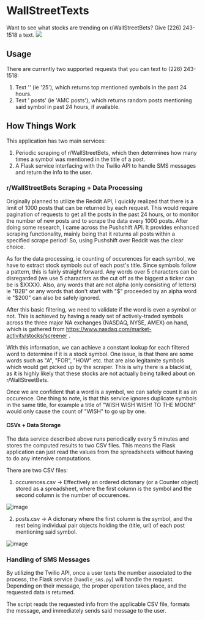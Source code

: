 # WallStreetTexts
Want to see what stocks are trending on r/WallStreetBets? Give (226) 243-1518 a text.
![](WallStreetTexts.gif)

## Usage

There are currently two supported requests that you can text to (226) 243-1518:

1) Text '<number>' (ie '25'), which returns top <number> mentioned symbols in the past 24 hours.
2) Text '<symbol> posts' (ie 'AMC posts'), which returns random posts mentioning said symbol in past 24 hours, if available.

## How Things Work

This application has two main services:

1) Periodic scraping of r/WallStreetBets, which then determines how many times a symbol was mentioned in the title of a post.
2) A Flask service interfacing with the Twilio API to handle SMS messages and return the info to the user.

### r/WallStreetBets Scraping + Data Processing

Originally planned to utilize the Reddit API, I quickly realized that there is a limit of 1000 posts that can be returned by each request. 
This would require pagination of requests to get all the posts in the past 24 hours, or to monitor the number of new posts and to scrape the data every 1000 posts.
After doing some research, I came across the Pushshift API. It provides enhanced scraping functionality, mainly being that it returns all posts within a specified scrape period! So, using Pushshift over Reddit was the clear choice.

As for the data processing, ie counting of occurences for each symbol, we have to extract stock symbols out of each post's title. 
Since symbols follow a pattern, this is fairly straight forward. Any words over 5 characters can be disregarded (we use 5 characters as the cut off as the biggest a ticker can be is $XXXX). Also, any words that are not alpha (only consisting of letters) ie "B2B" or any words that don't start with "$" proceeded by an alpha word ie "$200" can also be safely ignored.

After this basic filtering, we need to validate if the word is even a symbol or not. This is achieved by having a ready set of actively-traded symbols across the three major NA exchanges (NASDAQ, NYSE, AMEX) on hand, which is gathered from https://www.nasdaq.com/market-activity/stocks/screener .

With this information, we can achieve a constant lookup for each filtered word to determine if it is a stock symbol. 
One issue, is that there are some words such as "A", "FOR", "HOW" etc. that are also legitamite symbols which would get picked up by the scraper. 
This is why there is a blacklist, as it is highly likely that these stocks are not actually being talked about on r/WallStreetBets.

Once we are confident that a word is a symbol, we can safely count it as an occurence. One thing to note, is that this service ignores duplicate symbols in the same title, for example a title of "WISH WISH WISH! TO THE MOON!" would only cause the count of "WISH" to go up by one.

#### CSVs + Data Storage

The data service described above runs periodically every 5 minutes and stores the computed results to two CSV files. 
This means the Flask application can just read the values from the spreadsheets without having to do any intensive computations.

There are two CSV files:

1) occurences.csv -> Effectively an ordered dictonary (or a Counter object) stored as a spreadsheet, where the first column is the symbol and the second column is the number of occurences.

![image](https://user-images.githubusercontent.com/53923200/125656194-83d4084f-8c4d-4081-9007-1d9e4b0d198e.png)

2) posts.csv -> A dictonary where the first column is the symbol, and the rest being individual pair objects holding the (title, url) of each post mentioning said symbol.

![image](https://user-images.githubusercontent.com/53923200/125656346-48e3ff94-b9c0-45fb-a912-169ac7ef18fb.png)

### Handling of SMS Messages

By utilizing the Twilio API, once a user texts the number associated to the process, the Flask service (`handle_sms.py`) will handle the request. 
Depending on their message, the proper operation takes place, and the requested data is returned.
 
The script reads the requested info from the applicable CSV file, formats the message, and immediately sends said message to the user.


